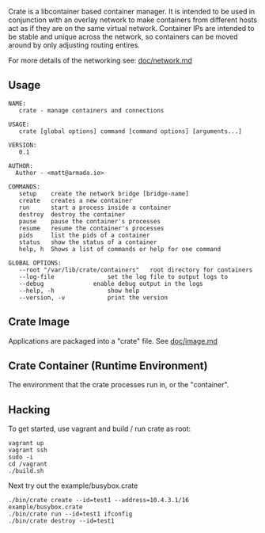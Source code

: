 Crate is a libcontainer based container manager.  It is intended to be used in conjunction with an overlay network to make containers from different hosts act as if they are on the same virtual network.  Container IPs are intended to be stable and unique across the network, so containers can be moved around by only adjusting routing entires.

For more details of the networking see: [doc/network.md](doc/network.md)

## Usage

    NAME:
       crate - manage containers and connections

    USAGE:
       crate [global options] command [command options] [arguments...]

    VERSION:
       0.1

    AUTHOR:
      Author - <matt@armada.io>

    COMMANDS:
       setup	create the network bridge [bridge-name]
       create	creates a new container
       run		start a process inside a container
       destroy	destroy the container
       pause	pause the container's processes
       resume	resume the container's processes
       pids		list the pids of a container
       status	show the status of a container
       help, h	Shows a list of commands or help for one command

    GLOBAL OPTIONS:
       --root "/var/lib/crate/containers"	root directory for containers
       --log-file 				set the log file to output logs to
       --debug				enable debug output in the logs
       --help, -h				show help
       --version, -v			print the version

## Crate Image

Applications are packaged into a "crate" file.  See [doc/image.md](doc/image.md)

## Crate Container (Runtime Environment)

The environment that the crate processes run in, or the "container".

## Hacking

To get started, use vagrant and build / run crate as root:

    vagrant up
    vagrant ssh
    sudo -i
    cd /vagrant
    ./build.sh

Next try out the example/busybox.crate

    ./bin/crate create --id=test1 --address=10.4.3.1/16 example/busybox.crate
    ./bin/crate run --id=test1 ifconfig
    ./bin/crate destroy --id=test1
